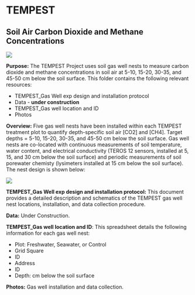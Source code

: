 # TEMPEST

## Soil Air Carbon Dioxide and Methane Concentrations 

![](https://github.com/PNNL-SERC-COMPASS/TEMPEST/blob/master/Data/Soil%20Air%20%5BCO2%5D%20and%20%5BCH4%5D/Photos/Gas%20well%20compilation.png)

**Purpose:** The TEMPEST Project uses soil gas well nests to measure carbon dioxide and methane concentrations in soil air at 5-10, 15-20, 30-35, and 45-50 cm below the soil surface. This folder contains the following relevant resources:

  - TEMPEST_Gas Well exp design and installation protocol
  - Data - **under construction**
  - TEMPEST_Gas well location and ID
  - Photos
  
**Overview:** Five gas well nests have been installed within each TEMPEST treatment plot to quantify depth-specific soil air [CO2] and [CH4]. Target depths = 5-10, 15-20, 30-35, and 45-50 cm below the soil surface. Gas well nests are co-located with continuous measurements of soil temperature, water content, and electrical conductivity (TEROS 12 sensors, installed at 5, 15, and 30 cm below the soil surface) and periodic measurements of soil porewater chemisty (lysimeters installed at 15 cm below the soil surface). The nest design is shown below:

![](https://github.com/PNNL-SERC-COMPASS/TEMPEST/blob/master/Data/Soil%20Air%20%5BCO2%5D%20and%20%5BCH4%5D/Photos/Gas%20well%20design.png)

**TEMPEST_Gas Well exp design and installation protocol:** This document provides a detailed description and schematics of the TEMPEST gas well nest locations, installation, and data collection procedure. 

**Data:** Under Construction.

**TEMPEST_Gas well location and ID**: This spreadsheet details the following information for each gas well nest:
  - Plot: Freshwater, Seawater, or Control
  - Grid Square
  - ID
  - Address
  - ID
  - Depth: cm below the soil surface
  
  **Photos:** Gas well installation and data collection.
  
  
